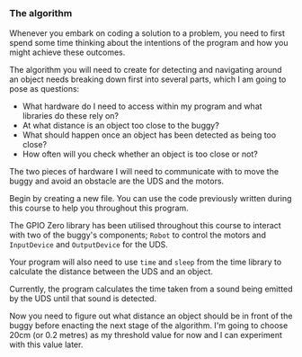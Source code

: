 [comment]: # (
Is this step open? Y/N
If so, short description of this step:
Related links:
Related files:
)

## 


### The algorithm

Whenever you embark on coding a solution to a problem, you need to first spend some time thinking about the intentions of the program and how you might achieve these outcomes. 

The algorithm you will need to create for detecting and navigating around an object needs breaking down first into several parts, which I am going to pose as questions:

+ What hardware do I need to access within my program and what libraries do these rely on?
+ At what distance is an object too close to the buggy?
+ What should happen once an object has been detected as being too close?
+ How often will you check whether an object is too close or not?



The two pieces of hardware I will need to communicate with to move the buggy and avoid an obstacle are the UDS and the motors. 


Begin by creating a new file. You can use the code previously written during this course to help you throughout this program.

 
The GPIO Zero library has been utilised throughout this course to interact with two of the buggy's components; `Robot` to control the motors and `InputDevice` and `OutputDevice` for the UDS.

Your program will also need to use `time` and `sleep` from the time library to calculate the distance between the UDS and an object.


Currently, the program calculates the time taken from a sound being emitted by the UDS until that sound is detected. 

Now you need to figure out what distance an object should be in front of the buggy before enacting the next stage of the algorithm. I'm going to choose 20cm (or 0.2 metres) as my threshold value for now and I can experiment with this value later.
